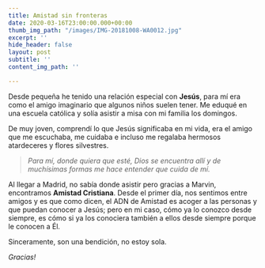 ```yaml
---
title: Amistad sin fronteras
date: 2020-03-16T23:00:00.000+00:00
thumb_img_path: "/images/IMG-20181008-WA0012.jpg"
excerpt: ''
hide_header: false
layout: post
subtitle: ''
content_img_path: ''

---
```

Desde pequeña he tenido una relación especial con **Jesús**, para mí era como el amigo imaginario que algunos niños suelen tener. Me eduqué en una escuela católica y solía asistir a misa con mi familia los domingos.

De muy joven, comprendí lo que Jesús significaba en mi vida, era el amigo que me escuchaba, me cuidaba e incluso me regalaba hermosos atardeceres y flores silvestres.

> _Para mí, donde quiera que esté, Dios se encuentra allí y de muchísimas formas me hace entender que cuida de mí._

Al llegar a Madrid, no sabía donde asistir pero gracias a Marvin, encontramos **Amistad Cristiana**. Desde el primer día, nos sentimos entre amigos y es que como dicen, el ADN de Amistad es acoger a las personas y que puedan conocer a Jesús; pero en mi caso, cómo ya lo conozco desde siempre, es cómo si ya los conociera también a ellos desde siempre porque le conocen a Él.

Sinceramente, son una bendición, no estoy sola.

_Gracias!_